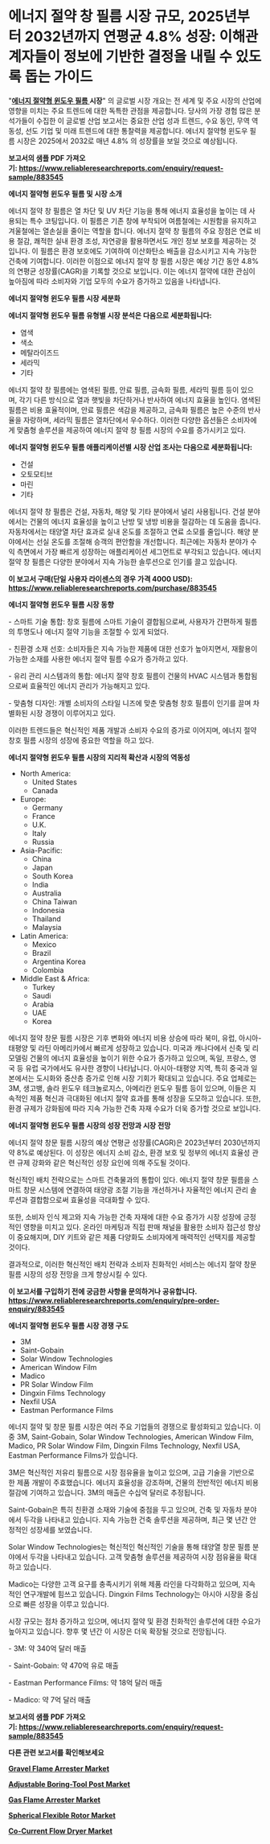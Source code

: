 <p><h1>에너지 절약 창 필름 시장 규모, 2025년부터 2032년까지 연평균 4.8% 성장: 이해관계자들이 정보에 기반한 결정을 내릴 수 있도록 돕는 가이드</h1></p><p>"<strong><a href="https://www.reliableresearchreports.com/energy-saving-window-film-r883545?utm_campaign=105&utm_medium=7&utm_source=Github&utm_content=ia&utm_term=12042025&utm_id=energy-saving-window-film">에너지 절약형 윈도우 필름&nbsp;</a></strong><strong>시장</strong>" 의 글로벌 시장 개요는 전 세계 및 주요 시장의 산업에 영향을 미치는 주요 트렌드에 대한 독특한 관점을 제공합니다. 당사의 가장 경험 많은 분석가들이 수집한 이 글로벌 산업 보고서는 중요한 산업 성과 트렌드, 수요 동인, 무역 역동성, 선도 기업 및 미래 트렌드에 대한 통찰력을 제공합니다. 에너지 절약형 윈도우 필름 시장은 2025에서 2032로 매년 4.8% 의 성장률을 보일 것으로 예상됩니다.&nbsp;</p>
<p><strong>보고서의 샘플 PDF 가져오기:&nbsp;<a href="https://www.reliableresearchreports.com/enquiry/request-sample/883545?utm_campaign=105&utm_medium=7&utm_source=Github&utm_content=ia&utm_term=12042025&utm_id=energy-saving-window-film">https://www.reliableresearchreports.com/enquiry/request-sample/883545</a></strong></p>
<p><strong>에너지 절약형 윈도우 필름 및 시장 소개</strong></p>
<p><p>에너지 절약 창 필름은 열 차단 및 UV 차단 기능을 통해 에너지 효율성을 높이는 데 사용되는 특수 코팅입니다. 이 필름은 기존 창에 부착되어 여름철에는 시원함을 유지하고 겨울철에는 열손실을 줄이는 역할을 합니다. 에너지 절약 창 필름의 주요 장점은 연료 비용 절감, 쾌적한 실내 환경 조성, 자연광을 활용하면서도 개인 정보 보호를 제공하는 것입니다. 이 필름은 환경 보호에도 기여하여 이산화탄소 배출을 감소시키고 지속 가능한 건축에 기여합니다. 이러한 이점으로 에너지 절약 창 필름 시장은 예상 기간 동안 4.8%의 연평균 성장률(CAGR)을 기록할 것으로 보입니다. 이는 에너지 절약에 대한 관심이 높아짐에 따라 소비자와 기업 모두의 수요가 증가하고 있음을 나타냅니다.</p></p>
<p><strong>에너지 절약형 윈도우 필름 시장 세분화</strong></p>
<p><strong>에너지 절약형 윈도우 필름 유형별 시장 분석은 다음으로 세분화됩니다:</strong></p>
<p><ul><li>염색</li><li>색소</li><li>메탈라이즈드</li><li>세라믹</li><li>기타</li></ul></p>
<p><p>에너지 절약 창 필름에는 염색된 필름, 안료 필름, 금속화 필름, 세라믹 필름 등이 있으며, 각기 다른 방식으로 열과 햇빛을 차단하거나 반사하여 에너지 효율을 높인다. 염색된 필름은 비용 효율적이며, 안료 필름은 색감을 제공하고, 금속화 필름은 높은 수준의 반사율을 자랑하며, 세라믹 필름은 열차단에서 우수하다. 이러한 다양한 옵션들은 소비자에게 맞춤형 솔루션을 제공하여 에너지 절약 창 필름 시장의 수요를 증가시키고 있다.</p></p>
<p><strong>에너지 절약형 윈도우 필름 애플리케이션별 시장 산업 조사는 다음으로 세분화됩니다:</strong></p>
<p><ul><li>건설</li><li>오토모티브</li><li>마린</li><li>기타</li></ul></p>
<p><p>에너지 절약 창 필름은 건설, 자동차, 해양 및 기타 분야에서 널리 사용됩니다. 건설 분야에서는 건물의 에너지 효율성을 높이고 난방 및 냉방 비용을 절감하는 데 도움을 줍니다. 자동차에서는 태양열 차단 효과로 실내 온도를 조절하고 연료 소모를 줄입니다. 해양 분야에서는 선실 온도를 조절해 승객의 편안함을 개선합니다. 최근에는 자동차 분야가 수익 측면에서 가장 빠르게 성장하는 애플리케이션 세그먼트로 부각되고 있습니다. 에너지 절약 창 필름은 다양한 분야에서 지속 가능한 솔루션으로 인기를 끌고 있습니다.</p></p>
<p><strong>이 보고서 구매(단일 사용자 라이센스의 경우 가격 4000 USD): <a href="https://www.reliableresearchreports.com/purchase/883545?utm_campaign=105&utm_medium=7&utm_source=Github&utm_content=ia&utm_term=12042025&utm_id=energy-saving-window-film">https://www.reliableresearchreports.com/purchase/883545</a></strong></p>
<p><strong>에너지 절약형 윈도우 필름 시장 동향</strong></p>
<p><p>- 스마트 기술 통합: 창호 필름에 스마트 기술이 결합됨으로써, 사용자가 간편하게 필름의 투명도나 에너지 절약 기능을 조절할 수 있게 되었다. </p><p>- 친환경 소재 선호: 소비자들은 지속 가능한 제품에 대한 선호가 높아지면서, 재활용이 가능한 소재를 사용한 에너지 절약 필름 수요가 증가하고 있다.</p><p>- 유리 관리 시스템과의 통합: 에너지 절약 창호 필름이 건물의 HVAC 시스템과 통합됨으로써 효율적인 에너지 관리가 가능해지고 있다.</p><p>- 맞춤형 디자인: 개별 소비자의 스타일 니즈에 맞춘 맞춤형 창호 필름이 인기를 끌며 차별화된 시장 경쟁이 이루어지고 있다.</p><p>이러한 트렌드들은 혁신적인 제품 개발과 소비자 수요의 증가로 이어지며, 에너지 절약 창호 필름 시장의 성장에 중요한 역할을 하고 있다.</p></p>
<p><strong>에너지 절약형 윈도우 필름 시장의 지리적 확산과 시장의 역동성</strong></p>
<p><ul>
    <li>
        North America:
        <ul>
            <li>United States</li>
            <li>Canada</li>
        </ul>
    </li>
    <li>
        Europe:
        <ul>
            <li>Germany</li>
            <li>France</li>
            <li>U.K.</li>
            <li>Italy</li>
            <li>Russia</li>
        </ul>
    </li>
    <li>
        Asia-Pacific:
        <ul>
            <li>China</li>
            <li>Japan</li>
            <li>South Korea</li>
            <li>India</li>
            <li>Australia</li>
            <li>China Taiwan</li>
            <li>Indonesia</li>
            <li>Thailand</li>
            <li>Malaysia</li>
        </ul>
    </li>
    <li>
        Latin America:
        <ul>
            <li>Mexico</li>
            <li>Brazil</li>
            <li>Argentina Korea</li>
            <li>Colombia</li>
        </ul>
    </li>
    <li>
        Middle East & Africa:
        <ul>
            <li>Turkey</li>
            <li>Saudi</li>
            <li>Arabia</li>
            <li>UAE</li>
            <li>Korea</li>
        </ul>
    </li>
    </ul></p>
<p><p>에너지 절약 창문 필름 시장은 기후 변화와 에너지 비용 상승에 따라 북미, 유럽, 아시아-태평양 및 라틴 아메리카에서 빠르게 성장하고 있습니다. 미국과 캐나다에서 신축 및 리모델링 건물의 에너지 효율성을 높이기 위한 수요가 증가하고 있으며, 독일, 프랑스, 영국 등 유럽 국가에서도 유사한 경향이 나타납니다. 아시아-태평양 지역, 특히 중국과 일본에서는 도시화와 중산층 증가로 인해 시장 기회가 확대되고 있습니다. 주요 업체로는 3M, 생고뱅, 솔라 윈도우 테크놀로지스, 아메리칸 윈도우 필름 등이 있으며, 이들은 지속적인 제품 혁신과 극대화된 에너지 절약 효과를 통해 성장을 도모하고 있습니다. 또한, 환경 규제가 강화됨에 따라 지속 가능한 건축 자재 수요가 더욱 증가할 것으로 보입니다.</p></p>
<p><strong>에너지 절약형 윈도우 필름 시장의 성장 전망과 시장 전망</strong></p>
<p><p>에너지 절약 창문 필름 시장의 예상 연평균 성장률(CAGR)은 2023년부터 2030년까지 약 8%로 예상된다. 이 성장은 에너지 소비 감소, 환경 보호 및 정부의 에너지 효율성 관련 규제 강화와 같은 혁신적인 성장 요인에 의해 주도될 것이다. </p><p>혁신적인 배치 전략으로는 스마트 건축물과의 통합이 있다. 에너지 절약 창문 필름을 스마트 창문 시스템에 연결하여 태양광 조절 기능을 개선하거나 자율적인 에너지 관리 솔루션과 결합함으로써 효율성을 극대화할 수 있다. </p><p>또한, 소비자 인식 제고와 지속 가능한 건축 자재에 대한 수요 증가가 시장 성장에 긍정적인 영향을 미치고 있다. 온라인 마케팅과 직접 판매 채널을 활용한 소비자 접근성 향상이 중요해지며, DIY 키트와 같은 제품 다양화도 소비자에게 매력적인 선택지를 제공할 것이다. </p><p>결과적으로, 이러한 혁신적인 배치 전략과 소비자 친화적인 서비스는 에너지 절약 창문 필름 시장의 성장 전망을 크게 향상시킬 수 있다.</p></p>
<p><strong>이 보고서를 구입하기 전에 궁금한 사항을 문의하거나 공유합니다. <a href="https://www.reliableresearchreports.com/enquiry/pre-order-enquiry/883545?utm_campaign=105&utm_medium=7&utm_source=Github&utm_content=ia&utm_term=12042025&utm_id=energy-saving-window-film">https://www.reliableresearchreports.com/enquiry/pre-order-enquiry/883545</a></strong></p>
<p><strong>에너지 절약형 윈도우 필름 시장 경쟁 구도</strong></p>
<p><ul><li>3M</li><li>Saint-Gobain</li><li>Solar Window Technologies</li><li>American Window Film</li><li>Madico</li><li>PR Solar Window Film</li><li>Dingxin Films Technology</li><li>Nexfil USA</li><li>Eastman Performance Films</li></ul></p>
<p><p>에너지 절약 및 창문 필름 시장은 여러 주요 기업들의 경쟁으로 활성화되고 있습니다. 이 중 3M, Saint-Gobain, Solar Window Technologies, American Window Film, Madico, PR Solar Window Film, Dingxin Films Technology, Nexfil USA, Eastman Performance Films가 있습니다.</p><p>3M은 혁신적인 저유리 필름으로 시장 점유율을 높이고 있으며, 고급 기술을 기반으로 한 제품 개발이 주효했습니다. 에너지 효율성을 강조하며, 건물의 전반적인 에너지 비용 절감에 기여하고 있습니다. 3M의 매출은 수십억 달러로 추정됩니다.</p><p>Saint-Gobain은 특히 친환경 소재와 기술에 중점을 두고 있으며, 건축 및 자동차 분야에서 두각을 나타내고 있습니다. 지속 가능한 건축 솔루션을 제공하며, 최근 몇 년간 안정적인 성장세를 보였습니다. </p><p>Solar Window Technologies는 혁신적인 혁신적인 기술을 통해 태양열 창문 필름 분야에서 두각을 나타내고 있습니다. 고객 맞춤형 솔루션을 제공하여 시장 점유율을 확대하고 있습니다.</p><p>Madico는 다양한 고객 요구를 충족시키기 위해 제품 라인을 다각화하고 있으며, 지속적인 연구개발에 힘쓰고 있습니다. Dingxin Films Technology는 아시아 시장을 중심으로 빠른 성장을 이루고 있습니다.</p><p>시장 규모는 점차 증가하고 있으며, 에너지 절약 및 환경 친화적인 솔루션에 대한 수요가 높아지고 있습니다. 향후 몇 년간 이 시장은 더욱 확장될 것으로 전망됩니다.</p><p>- 3M: 약 340억 달러 매출</p><p>- Saint-Gobain: 약 470억 유로 매출</p><p>- Eastman Performance Films: 약 18억 달러 매출</p><p>- Madico: 약 7억 달러 매출</p></p>
<p><strong>보고서의 샘플 PDF 가져오기:&nbsp;<a href="https://www.reliableresearchreports.com/enquiry/request-sample/883545?utm_campaign=105&utm_medium=7&utm_source=Github&utm_content=ia&utm_term=12042025&utm_id=energy-saving-window-film">https://www.reliableresearchreports.com/enquiry/request-sample/883545</a></strong></p>
<p><strong></strong></p>
<p><strong></strong></p>
<p><strong></strong></p>
<p><strong></strong></p>
<p><strong>다른 관련 보고서를 확인해보세요</strong></p>
<p><strong><p><a href="https://github.com/elhibacajka/Market-Research-Report-List-1/blob/main/gravel-flame-arrester-market.md?utm_campaign=105&utm_medium=7&utm_source=Github&utm_content=ia&utm_term=12042025&utm_id=energy-saving-window-film">Gravel Flame Arrester Market</a></p><p><a href="https://github.com/ienamoun/Market-Research-Report-List-1/blob/main/adjustable-boring-tool-post-market.md?utm_campaign=105&utm_medium=7&utm_source=Github&utm_content=ia&utm_term=12042025&utm_id=energy-saving-window-film">Adjustable Boring-Tool Post Market</a></p><p><a href="https://github.com/drevertevell/Market-Research-Report-List-1/blob/main/gas-flame-arrester-market.md?utm_campaign=105&utm_medium=7&utm_source=Github&utm_content=ia&utm_term=12042025&utm_id=energy-saving-window-film">Gas Flame Arrester Market</a></p><p><a href="https://github.com/jolashta/Market-Research-Report-List-1/blob/main/spherical-flexible-rotor-market.md?utm_campaign=105&utm_medium=7&utm_source=Github&utm_content=ia&utm_term=12042025&utm_id=energy-saving-window-film">Spherical Flexible Rotor Market</a></p><p><a href="https://github.com/lazregaartun/Market-Research-Report-List-1/blob/main/co-current-flow-dryer-market.md?utm_campaign=105&utm_medium=7&utm_source=Github&utm_content=ia&utm_term=12042025&utm_id=energy-saving-window-film">Co-Current Flow Dryer Market</a></p></strong></p>
<p></p>
